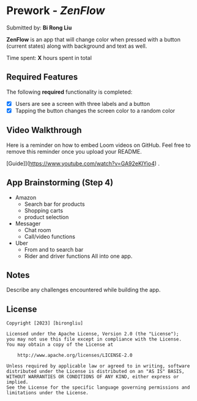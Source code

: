 # Prework - *ZenFlow*

Submitted by: **Bi Rong Liu**

**ZenFlow** is an app that will change color when pressed with a button (current states) along with background and text as well.

Time spent: **X** hours spent in total

## Required Features

The following **required** functionality is completed:

- [x] Users are see a screen with three labels and a button
- [x] Tapping the button changes the screen color to a random color
 
## Video Walkthrough

Here is a reminder on how to embed Loom videos on GitHub. Feel free to remove this reminder once you upload your README. 

[Guide]](https://www.youtube.com/watch?v=GA92eKlYio4) .

## App Brainstorming (Step 4)
- Amazon
    - Search bar for products
    - Shopping carts
    - product selection
- Messager 
    - Chat room
    - Call/video functions
- Uber
    - From and to search bar
    - Rider and driver functions
All into one app. 

## Notes

Describe any challenges encountered while building the app.

## License

    Copyright [2023] [birongliu]

    Licensed under the Apache License, Version 2.0 (the "License");
    you may not use this file except in compliance with the License.
    You may obtain a copy of the License at

        http://www.apache.org/licenses/LICENSE-2.0

    Unless required by applicable law or agreed to in writing, software
    distributed under the License is distributed on an "AS IS" BASIS,
    WITHOUT WARRANTIES OR CONDITIONS OF ANY KIND, either express or implied.
    See the License for the specific language governing permissions and
    limitations under the License.
